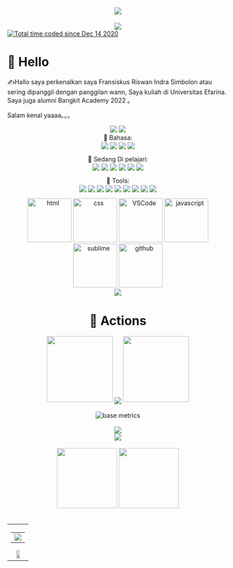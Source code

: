 
<h1 align="center">
  <a href="https://sunguoqi.com/">
    <img src="https://readme-typing-svg.demolab.com?lines=Fransiskus+Riswan();Indra Simbolon!&center=true&size=27">
  </a>
</h1>

<div align="center" ><img order-radius="100px" src="https://cdn.jsdelivr.net/gh/sun0225SUN/photos/images/202108300019556.gif"/></div>
<a href="https://wakatime.com/@04eb5b5a-63a9-400c-8e11-d6fe06d2cf50"><img src="https://wakatime.com/badge/user/04eb5b5a-63a9-400c-8e11-d6fe06d2cf50.svg" alt="Total time coded since Dec 14 2020" /></a>


#  🙋 Hello

<p>✍️Hallo saya perkenalkan saya Fransiskus Riswan Indra Simbolon atau sering dipanggil dengan panggilan wann, Saya kuliah di Universitas Efarina. Saya juga alumni Bangkit Academy 2022 。</p>

<p>Salam kenal yaaaa。。。</p>

<div align="center">
<a href="https://github.com/riswan29/computer-vision">
  <img src="https://github-readme-stats.vercel.app/api/pin/?username=riswan29&repo=club&theme=dark&bg_color=0d1117&hide_border=true" /></a>
<a href="https://github.com/riswan29/NLP">
<img src="https://github-readme-stats.vercel.app/api/pin/?username=riswan29&repo=NLP&theme=dark&bg_color=0d1117&hide_border=true" /></a>
</div>

<div align="center">
💪 Bahasa:
<br>
  <img align="center" src="https://img.shields.io/badge/Tensorflow-EF5B0C?logo=tensorflow&logoColor=white" />
  <img align="center" src="https://img.shields.io/badge/python-%230095D5.svg?logo=python&logoColor=white"/>
  <img align="center" src="https://img.shields.io/badge/Javacript-yellow.svg?logo=javascript&logoColor=white"/>
  <img align="center" src="https://img.shields.io/badge/PHP-blueviolet.svg?logo=php&logoColor=white"/>
  <br>

🧠 Sedang Di pelajari:
<br>
<img align="center" src="https://img.shields.io/badge/Tensorflow-EF5B0C?logo=tensorflow&logoColor=white" />
<img align="center" src="https://img.shields.io/badge/r-%23276DC3?logo=r&logoColor=white" />
<img align="center" src="https://img.shields.io/badge/python-%230095D5.svg?logo=python&logoColor=white"/>
<img align="center" src="https://img.shields.io/badge/MySQL-%2300f.svg?logo=mysql&logoColor=white"/>
<img align="center" src="https://img.shields.io/badge/Javacript-yellow.svg?logo=javascript&logoColor=white"/>
<img align="center" src="https://img.shields.io/badge/Django-%232724.svg?logo=django&logoColor=white"/>

🧰 Tools:
<br>
<img align="center" src="https://img.shields.io/badge/Windows-0078D6?logo=windows&logoColor=white" />
<img align="center" src="https://img.shields.io/badge/linux-a4af88?logo=linux&logoColor=white" />
<img align="center" src="https://img.shields.io/badge/Arch-0078D6?logo=arch-linux&logoColor=white" />
<img align="center" src="https://img.shields.io/badge/Ubuntu-EF5B0C?logo=ubuntu&logoColor=white" />
<img align="center" src="https://img.shields.io/badge/Chrome-4285F4.svg?logo=GoogleChrome&logoColor=white"/>
<img align="center" src="https://img.shields.io/badge/Brave-EF5B0C.svg?logo=brave&logoColor=white"/>
<img align="center" src="https://img.shields.io/badge/-Visual%20Studio%20Code-007ACC.svg?logo=Visual%20Studio%20Code&logoColor=white"/>
<img align="center" src="https://img.shields.io/badge/-Git-FCC624.svg?logo=git&logoColor=white"/>
<img align="center" src="https://img.shields.io/badge/-GitHub-pink.svg?logo=github&logoColor=white"/>

<!-- Gif -->
<div align="center">
  <img alt-"html5" src="https://media.giphy.com/media/XAxylRMCdpbEWUAvr8/giphy.gif" width="100" title="html">
  <img alt="css" src="https://media.giphy.com/media/fsEaZldNC8A1PJ3mwp/giphy.gif" width="100" title="css">
  <img alt="VSCode" src="https://i.giphy.com/media/IdyAQJVN2kVPNUrojM/200.webp" width="100" title="vscode">
  <img alt="javascript" src="https://media3.giphy.com/media/ln7z2eWriiQAllfVcn/200w.webp" width="100" title="javascript">
  <img alt="sublime" src="https://media.giphy.com/media/2vnId4IaAjIGZd2EWC/giphy.gif" width="100" title="python">
  <img alt="github" src="https://i.giphy.com/media/KzJkzjggfGN5Py6nkT/200.webp" width="100" title="github">
</div>

<!-- just img -->
<div align="center"><img src="https://cdn.jsdelivr.net/gh/sun0225SUN/photos/images/202110311924844.png" /></div>



# 🚀 Actions


<div align="center">
  <img width="150" src="https://cdn.jsdelivr.net/gh/sun0225SUN/photos/images/202108300310676.png" />
  <img align="center" src="https://github-readme-streak-stats.herokuapp.com/?user=riswan29&theme=dark&hide_border=true" />
  <img width="150" src="https://cdn.jsdelivr.net/gh/sun0225SUN/photos/images/202108300312623.png" />
</div>
<br>


<div align="center"><img src="https://beta-metrics.lecoq.io/riswan29?template=classic&base=header%2C%20activity%2C%20community%2C%20repositories%2C%20metadata&base.indepth=false&base.hireable=false&base.skip=false&config.timezone=Asia%2FBangkok" alt="base metrics"/></div>
<br>


<div align="center"><img src="https://quotes-github-readme.vercel.app/api?type=horizontal&theme=dark"></div>


<div align="center"><img  src="https://github-profile-trophy.vercel.app/?username=riswan29&theme=gruvbox&row=1&column=7&no-frame=true&no-bg=true" /></div>
<br>


<div align="center">
  <img height="137px" src="https://github-readme-stats.vercel.app/api?username=riswan29&hide_title=true&hide_border=true&show_icons=trueline_height=21&text_color=000&icon_color=000&bg_color=0,ea6161,ffc64d,fffc4d,52fa5a&theme=graywhite" />

  <img height="137px" src="https://github-readme-stats.vercel.app/api/top-langs/?username=riswan29&hide_title=true&hide_border=true&layout=compact&langs_count=6&text_color=000&icon_color=fff&bg_color=0,52fa5a,4dfcff,c64dff&theme=graywhite" />
</div>
<br>

<table align="center">
<tr>
<td valign="top">


<table align="center">
  <tr>
    <td colspan="2">
      <img src="https://activity-graph.herokuapp.com/graph?username=riswan29&theme=xcode&bg_color=FF000000&hide_border=true" />
    </td>
  </tr>
</table>



<!-- # 🎯 𝙼𝚎𝚝𝚛𝚒𝚌𝚜 -->

<!-- just img -->
<div align="center"><img width="50%" src="https://cdn.jsdelivr.net/gh/sun0225SUN/photos/images/202110311913581.gif"/></div>
</div>
